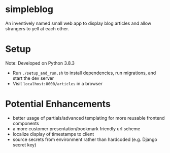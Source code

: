 simpleblog
===
An inventively named small web app to display blog articles and allow strangers to yell at each other.

Setup
===
Note: Developed on Python 3.8.3

- Run `./setup_and_run.sh` to install dependencies, run migrations, and start the dev server
- Visit `localhost:8000/articles` in a browser

Potential Enhancements
===
- better usage of partials/advanced templating for more reusable frontend components
- a more customer presentation/bookmark friendly url scheme
- localize display of timestamps to client
- source secrets from environment rather than hardcoded (e.g. Django secret key)
